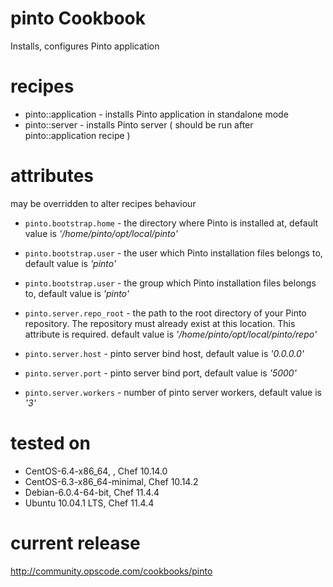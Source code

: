 # pinto Cookbook
Installs, configures Pinto application 

# recipes
* pinto::application - installs Pinto application in standalone mode
* pinto::server - installs Pinto server ( should be run after pinto::application recipe )

# attributes 
may be overridden to alter recipes behaviour 

* `pinto.bootstrap.home` - the directory where Pinto is installed at, default value is _'/home/pinto/opt/local/pinto'_
* `pinto.bootstrap.user` - the user which Pinto installation files belongs to, default value is _'pinto'_
* `pinto.bootstrap.user` - the group which Pinto installation files belongs to, default value is _'pinto'_


*  `pinto.server.repo_root` - the path to the root directory of your Pinto repository. The repository must already exist at this location. This attribute is required. default value is _'/home/pinto/opt/local/pinto/repo'_
*  `pinto.server.host` - pinto server bind host, default value is _'0.0.0.0'_
*  `pinto.server.port` - pinto server bind port, default value is _'5000'_
*  `pinto.server.workers` - number of pinto server workers, default value is _'3'_


# tested on
* CentOS-6.4-x86_64, , Chef 10.14.0
* CentOS-6.3-x86_64-minimal, Chef 10.14.2
* Debian-6.0.4-64-bit, Chef 11.4.4
* Ubuntu 10.04.1 LTS, Chef 11.4.4 

# current release
http://community.opscode.com/cookbooks/pinto


